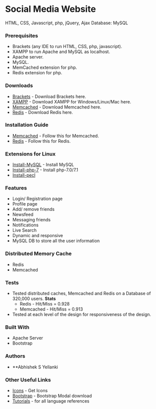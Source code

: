 # Social Media Website
HTML, CSS, Javascript, php, jQuery, Ajax Database: MySQL

### Prerequisites
* Brackets (any IDE to run HTML, CSS, php, javascript).
* XAMPP to run Apache and MySQL as localhost.
* Apache server.
* MySQL.
* MemCached extension for php.
* Redis extension for php.

### Downloads
* [Brackets](http://brackets.io/) - Download Brackets here.
* [XAMPP](https://www.apachefriends.org/download.html) - Download XAMPP for Windows/Linux/Mac here.
* [Memcached](https://memcached.org/) - Download Memcached here.
* [Redis](https://redis.io/download) - Download Redis here. 

### Installation Guide
* [Memcached](https://github.com/memcached/memcached/wiki/ReleaseNotes150) - Follow this for Memcached.
* [Redis](https://redis.io/download#installation) - Follow this for Redis.

### Extensions for Linux
* [Install-MySQL](https://help.ubuntu.com/lts/serverguide/mysql.html) - Install MySQL
* [Install-php-7](https://askubuntu.com/questions/705880/how-to-install-php-7) - Install php-7.0/7.1
* [Install-pecl](http://www.mkfoster.com/2009/01/04/how-to-install-a-php-pecl-extensionmodule-on-ubuntu/) 

### Features
* Login/ Registration page
* Profile page
* Add/ remove friends
* Newsfeed
* Messaging friends
* Notifications
* Live Search
* Dynamic and responsive
* MySQL DB to store all the user information

### Distributed Memory Cache
* Redis
* Memcached

### Tests
* Tested distributed caches, Memcached and Redis on a  Database of 320,000 users. 
**Stats**
    * Redis - Hit/Miss = 0.928
    * Memcached - Hit/Miss = 0.913
* Tested at each level of the design for responsiveness of the design.

### Built With
* Apache Server
* Bootstrap

### Authors
* **Abhishek S Yellanki

### Other Useful Links
* [Icons](https://www.iconfinder.com/) - Get Icons
* [Bootstrap](https://getbootstrap.com/docs/3.3/javascript/) - Bootstrap Modal download
* [Tutorials](https://www.tutorialspoint.com/web_development_tutorials.htm) - for all language references
